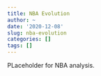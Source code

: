 ```yaml
---
title: NBA Evolution
author: ~
date: '2020-12-08'
slug: nba-evolution
categories: []
tags: []
---
```


PLaceholder for NBA analysis.